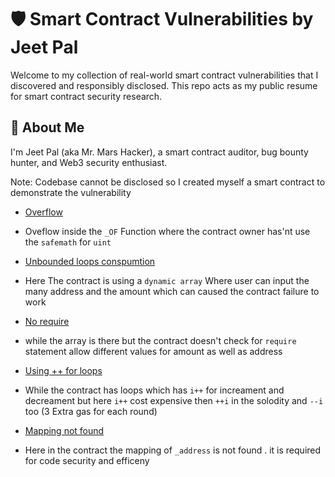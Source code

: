 # 🛡️ Smart Contract Vulnerabilities by Jeet Pal

Welcome to my collection of real-world smart contract vulnerabilities that I discovered and responsibly disclosed. This repo acts as my public resume for smart contract security research.

## 🚀 About Me
I'm Jeet Pal (aka Mr. Mars Hacker), a smart contract auditor, bug bounty hunter, and Web3 security enthusiast.

Note: Codebase cannot be disclosed so I created myself  a smart contract to demonstrate the vulnerability
- [Overflow](https://sepolia.etherscan.io/address/0x31ec903b1f8574321527817ab8a9facb79e817fb#code)
* Oveflow inside the `_OF` Function where the contract owner has'nt use the `safemath` for `uint`

- [Unbounded loops conspumtion](https://sepolia.etherscan.io/address/0x31ec903b1f8574321527817ab8a9facb79e817fb#code)
* Here The contract is using a `dynamic array` Where user can input the many address and the amount which can caused the contract failure to work

- [No require](https://sepolia.etherscan.io/address/0x31ec903b1f8574321527817ab8a9facb79e817fb#code)
* while the array is there but the contract doesn't check for `require` statement allow different values for amount as well as address

- [Using ++ for loops](https://sepolia.etherscan.io/address/0x31ec903b1f8574321527817ab8a9facb79e817fb#code)
* While the contract has loops which has `i++` for increament and decreament but here `i++` cost expensive then `++i` in the solodity and `--i` too (3 Extra gas for each round)

- [Mapping not found](https://sepolia.etherscan.io/address/0x31ec903b1f8574321527817ab8a9facb79e817fb#code)
* Here in the contract the mapping of `_address` is not found . it is required for code security and efficeny

